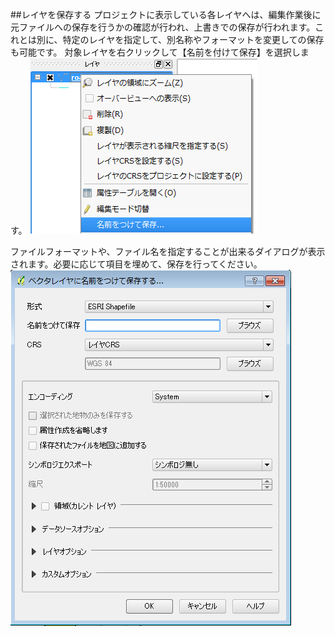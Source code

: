 ﻿##レイヤを保存する
プロジェクトに表示している各レイヤへは、編集作業後に元ファイルへの保存を行うかの確認が行われ、上書きでの保存が行われます。これとは別に、特定のレイヤを指定して、別名称やフォーマットを変更しての保存も可能です。
対象レイヤを右クリックして【名前を付けて保存】を選択します。
![名前を付けて保存](img/appendix1-10-1.png)

ファイルフォーマットや、ファイル名を指定することが出来るダイアログが表示されます。必要に応じて項目を埋めて、保存を行ってください。
![必要な情報の入力](img/appendix1-10-2.png)